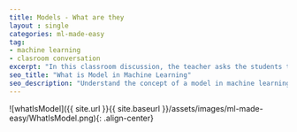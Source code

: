```yaml
---
title: Models - What are they
layout : single
categories: ml-made-easy
tag:
- machine learning
- clasroom conversation
excerpt: "In this classroom discussion, the teacher asks the students to explain what a model is in the context of machine learning. One student describes a model as an abstract representation of a process that uses known information to predict responses in different situations. Another student provides a simpler explanation, comparing a model to a robot that learns from examples to recognize objects. The teacher acknowledges the students' explanations and adds that our minds also rely on mental models to predict real-time situations and guide decision-making" 
seo_title: "What is Model in Machine Learning"
seo_description: "Understand the concept of a model in machine learning through a classroom discussion. A model is described as an abstract representation that uses known information to predict responses. A relatable analogy of a robot learning to recognize apples from pictures is used to explain the concept. The discussion also highlights how our minds use mental models to guide decision-making"
---
```

![whatIsModel]({{ site.url }}{{ site.baseurl }}/assets/images/ml-made-easy/WhatIsModel.png){: .align-center}



